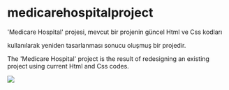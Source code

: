 # medicarehospitalproject

'Medicare Hospital' projesi, mevcut bir projenin güncel Html ve Css kodları

kullanılarak  yeniden tasarlanması sonucu oluşmuş bir projedir. 

The 'Medicare Hospital' project is the result of redesigning an existing project using current Html and Css codes. 

![](kısatanıtım.gif)
